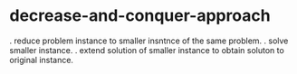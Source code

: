 # decrease-and-conquer-approach
. reduce problem instance to smaller insntnce of the same problem.
. solve smaller instance.
. extend solution of smaller instance to obtain soluton to original instance.
